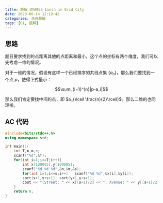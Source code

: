 ```yaml
---
title: 题解 UVA855 Lunch in Grid City
date: 2023-06-14 12:19:42
categories: 洛谷题解
tags: [OI, 题解]
---
```

## 思路

题目要求找到的点距离其他的点距离和最小。这个点的坐标有两个维度，我们可以先考虑一维的情况。

对于一维的情况，假设有这样一个已经排序的共线点集 $\{a_n\}$，那么我们要找到一个点 $p$，使得下式最小：

$$\sum_{i=1}^{n}|p-a_i|$$

那么我们肯定要找中间的点，即 $a_{\lceil \frac{n}{2}\rceil}$。那么二维的也同理啦。

## AC 代码

```cpp
#include<bits/stdc++.h>
using namespace std;

int main(){
    int T,n,m,s;
	scanf("%d",&T);
	for(int i=1;i<=T;i++){
	    int x[100005],y[100005];
		scanf("%d %d %d",&n,&m,&s);
		for(int i=1;i<=s;i++)	scanf("%d %d",&x[i],&y[i]);
		sort(x+1,x+s+1); sort(y+1,y+s+1);
		cout << "(Street: " << x[(s+1)/2] << ", Avenue: " << y[(s+1)/2] << ")" << endl;
	}
	return 0;
}
```